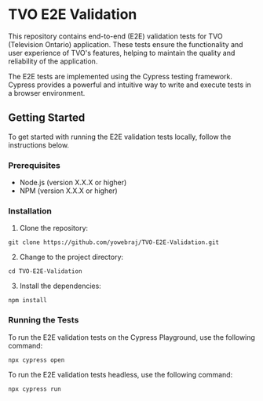 # TVO E2E Validation

This repository contains end-to-end (E2E) validation tests for TVO (Television Ontario) application. These tests ensure the functionality and user experience of TVO's features, helping to maintain the quality and reliability of the application.

The E2E tests are implemented using the Cypress testing framework. Cypress provides a powerful and intuitive way to write and execute tests in a browser environment.

## Getting Started

To get started with running the E2E validation tests locally, follow the instructions below.

### Prerequisites

- Node.js (version X.X.X or higher)
- NPM (version X.X.X or higher)

### Installation

1. Clone the repository:

```shell
git clone https://github.com/yowebraj/TVO-E2E-Validation.git
```

2. Change to the project directory:

```shell
cd TVO-E2E-Validation
```

3. Install the dependencies:

```shell
npm install
```

### Running the Tests

To run the E2E validation tests on the Cypress Playground, use the following command:

```shell
npx cypress open
```

To run the E2E validation tests headless, use the following command:

```shell
npx cypress run
```


